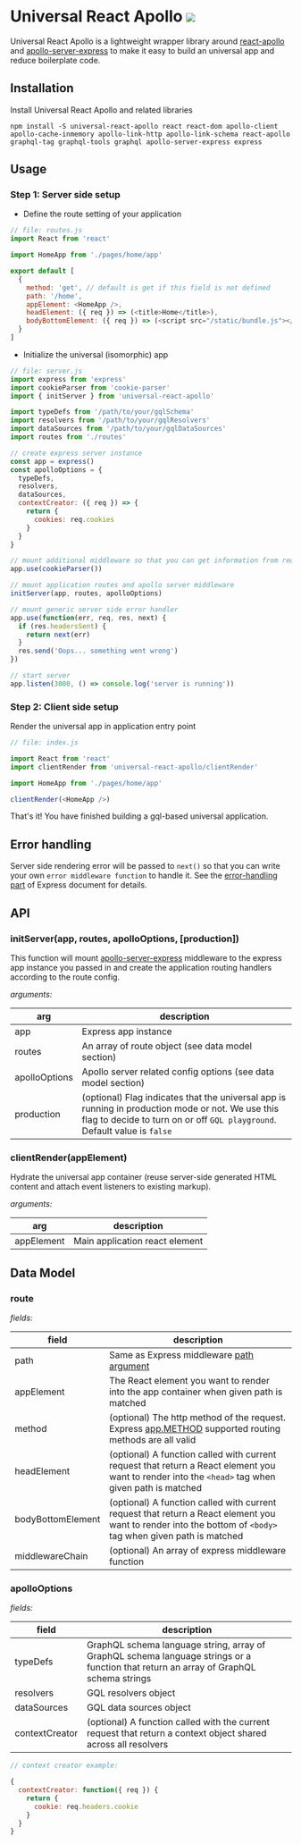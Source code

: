 # Universal React Apollo <a href='https://travis-ci.org/jimmy319/universal-react-apollo'><img src='https://travis-ci.org/jimmy319/universal-react-apollo.svg?branch=master' /></a>

Universal React Apollo is a lightweight wrapper library around [react-apollo](https://github.com/apollographql/react-apollo) and [apollo-server-express](https://github.com/apollographql/apollo-server/tree/master/packages/apollo-server-express) to make it easy to build an universal app and reduce boilerplate code.

## Installation

Install Universal React Apollo and related libraries

```
npm install -S universal-react-apollo react react-dom apollo-client apollo-cache-inmemory apollo-link-http apollo-link-schema react-apollo graphql-tag graphql-tools graphql apollo-server-express express
```
## Usage

### Step 1: Server side setup

- Define the route setting of your application

```js
// file: routes.js
import React from 'react'

import HomeApp from './pages/home/app'

export default [
  {
    method: 'get', // default is get if this field is not defined
    path: '/home',
    appElement: <HomeApp />,
    headElement: ({ req }) => (<title>Home</title>),
    bodyBottomElement: ({ req }) => (<script src="/static/bundle.js"></script>)
  }
]
```

- Initialize the universal (isomorphic) app

```js
// file: server.js
import express from 'express'
import cookieParser from 'cookie-parser'
import { initServer } from 'universal-react-apollo'

import typeDefs from '/path/to/your/gqlSchema'
import resolvers from '/path/to/your/gqlResolvers'
import dataSources from '/path/to/your/gqlDataSources'
import routes from './routes'

// create express server instance
const app = express()
const apolloOptions = {
  typeDefs,
  resolvers,
  dataSources,
  contextCreator: ({ req }) => {
    return {
      cookies: req.cookies
    }
  }
}

// mount additional middleware so that you can get information from request context
app.use(cookieParser())

// mount application routes and apollo server middleware
initServer(app, routes, apolloOptions)

// mount generic server side error handler
app.use(function(err, req, res, next) {
  if (res.headersSent) {
    return next(err)
  }
  res.send('Oops... something went wrong')
})

// start server
app.listen(3000, () => console.log('server is running'))

```

### Step 2: Client side setup

Render the universal app in application entry point

```js
// file: index.js

import React from 'react'
import clientRender from 'universal-react-apollo/clientRender'

import HomeApp from './pages/home/app'

clientRender(<HomeApp />)
```

That's it! You have finished building a gql-based universal application.

## Error handling

Server side rendering error will be passed to `next()` so that you can write your own `error middleware function` to handle it. See the [error-handling part](https://expressjs.com/en/guide/error-handling.html) of Express document for details.

## API

### initServer(app, routes, apolloOptions, [production])

This function will mount [apollo-server-express](https://github.com/apollographql/apollo-server/tree/master/packages/apollo-server-express) middleware to the express app instance you passed in and create the application routing handlers according to the route config.

*arguments:*

|      arg      |                                                                        description                                                                                             |
| ------------- | ------------------------------------------------------------------------------------------------------------------------------------------------------------------------------ |
| app           | Express app instance                                                                                                                                                           |
| routes        | An array of route object (see data model section)                                                                                                                              | 
| apolloOptions | Apollo server related config options (see data model section)                                                                                                                  |
| production    | (optional) Flag indicates that the universal app is running in production mode or not. We use this flag to decide to turn on or off `GQL playground`. Default value is `false` |

### clientRender(appElement)

Hydrate the universal app container (reuse server-side generated HTML content and attach event listeners to existing markup).

*arguments:*

|     arg       |                                                      description                                                                                                    |
| ------------- | ------------------------------------------------------------------------------------------------------------------------------------------------------------------- |
| appElement    | Main application react element                                                                                                                                      |

## Data Model

### route

*fields:*

|         field     |                                                    description                                                                                                      |
| ----------------- | ------------------------------------------------------------------------------------------------------------------------------------------------------------------- |
| path              | Same as Express middleware [path argument](https://expressjs.com/en/api.html#path-examples)                                                                         | 
| appElement        | The React element you want to render into the app container when given path is matched                                                                              |
| method            | (optional) The http method of the request. Express [app.METHOD](https://expressjs.com/en/api.html#app.METHOD) supported routing methods are all valid               |
| headElement       | (optional) A function called with current request that return a React element you want to render into the `<head>` tag when given path is matched                   |
| bodyBottomElement | (optional) A function called with current request that return a React element you want to render into the bottom of `<body>` tag when given path is matched         |
| middlewareChain   | (optional) An array of express middleware function                                                                                                                  |

### apolloOptions

*fields:*

|         field     |                                                         description                                                                                                 |
| ----------------- | ------------------------------------------------------------------------------------------------------------------------------------------------------------------- |
| typeDefs          | GraphQL schema language string, array of GraphQL schema language strings or a function that return an array of GraphQL schema strings                               |
| resolvers         | GQL resolvers object                                                                                                                                                | 
| dataSources       | GQL data sources object                                                                                                                                             |
| contextCreator    | (optional) A function called with the current request that return a context object shared across all resolvers                                                      |

```js
// context creator example:

{
  contextCreator: function({ req }) {
    return {
      cookie: req.headers.cookie
    }
  }
}
```
